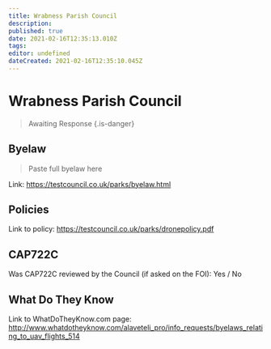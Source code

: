 ```yaml
---
title: Wrabness Parish Council
description: 
published: true
date: 2021-02-16T12:35:13.010Z
tags: 
editor: undefined
dateCreated: 2021-02-16T12:35:10.045Z
---
```


# Wrabness Parish Council
>  Awaiting Response
> {.is-danger}

## Byelaw
> Paste full byelaw here

Link:
https://testcouncil.co.uk/parks/byelaw.html

## Policies
Link to policy:
https://testcouncil.co.uk/parks/dronepolicy.pdf

## CAP722C

Was CAP722C reviewed by the Council (if asked on the FOI): Yes / No

## What Do They Know

Link to WhatDoTheyKnow.com page:
http://www.whatdotheyknow.com/alaveteli_pro/info_requests/byelaws_relating_to_uav_flights_514

